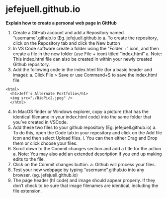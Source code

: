 # jefejuell.github.io


**Explain how to create a personal web page in GitHub**

1.	Create a GitHub account and add a Repository named   “username”.github.io (Eg. jefejuell.github.io
a.	To create the repository, click on the Repository tab and click the New button
2.	In VS Code software create a folder using the “Folder +” icon, and then create a file in the new folder (use File + icon) titled “index.html”
a.	Note: This index.html file can also be created in within your newly created Github repository.
3.	Add the following code in the index.html file (for a basic header and image):
a.	Click File > Save or use Command+S to save the index.html file
```
<html>
  <h1>Jeff's Alternate Portfolio</h1>    
  <img src="./BioPic2.jpeg" />
  </html>
```
4.	In MacOS finder or Windows explorer, copy a picture (that has the identical filename in your index.html code) into the same folder that you’ve created in VSCode.
5.	Add these two files to your github repository (Eg. jefejuell.github.io)
a.	To do this, open the Code tab in your repository and click on the Add file icon and then select Upload files.
i.	You can then either Drag and Drop them or click choose your files.
6.	Scroll down to the Commit changes section and add a title for the action 
a.	Note: You may also add an extended description if you end up making edits to the file.
7.	Click on the Commit changes button.
a.	Github will process your files.
8.	Test your new webpage by typing “username”.github.io into any browser. (eg. jefejuell.github.io)
9.	The page header (h1 code) and image should appear properly.  If they don’t check to be sure that image filenames are identical, including the file extension.
